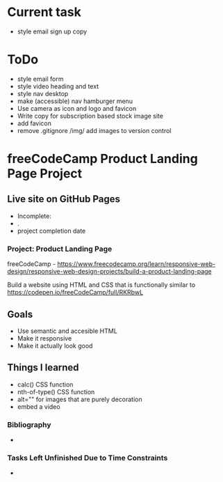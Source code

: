 # Current task
 - style email sign up copy 

# ToDo
   - style email form
   - style video heading and text
   - style nav desktop
 - make (accessible) nav hamburger menu
 - Use camera as icon and logo and favicon
 - Write copy for subscription based stock image site
 - add favicon
 - remove .gitignore /img/ add images to version control

# freeCodeCamp Product Landing Page Project

## Live site on GitHub Pages
 - Incomplete:
  - . 
 - project completion date
 
### Project: Product Landing Page
freeCodeCamp - https://www.freecodecamp.org/learn/responsive-web-design/responsive-web-design-projects/build-a-product-landing-page

Build a website using HTML and CSS that is functionally similar to https://codepen.io/freeCodeCamp/full/RKRbwL

## Goals
 - Use semantic and accesible HTML
 - Make it responsive
 - Make it actually look good
 
## Things I learned
- calc() CSS function
- nth-of-type() CSS function
- alt="" for images that are purely decoration
- embed a video

### Bibliography
- 

### Tasks Left Unfinished Due to Time Constraints
- 
